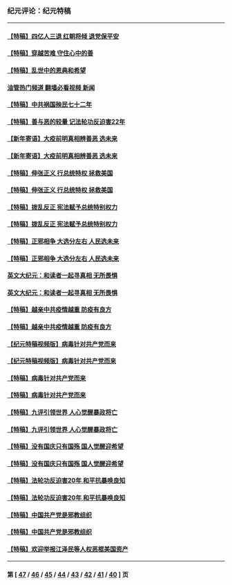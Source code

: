 ### 纪元评论：纪元特稿
---
#### [【特稿】四亿人三退 红朝将倾 退党保平安](../../pages/nsc424/n13794378.md?11200330) 
#### [【特稿】穿越苦难 守住心中的善](../../pages/nsc424/n13784979.md?11200330) 
#### [【特稿】乱世中的恩典和希望](../../pages/nsc424/n13734687.md?11200330) 
#### [油管热门频道 翻墙必看视频 新闻](ok?11200330)
#### [【特稿】中共祸国殃民七十二年](../../pages/nsc424/n13272607.md?11200330) 
#### [【特稿】善与恶的较量 记法轮功反迫害22年](../../pages/nsc424/n13086597.md?11200330) 
#### [【新年寄语】大疫前明真相辨善恶 选未来](../../pages/nsc424/n12660855.md?11200330) 
#### [【新年寄语】大疫前明真相辨善恶 选未来](../../pages/nsc424/n12660855.md?11200330) 
#### [【特稿】伸张正义 行总统特权 拯救美国](../../pages/nsc424/n12616806.md?11200330) 
#### [【特稿】伸张正义 行总统特权 拯救美国](../../pages/nsc424/n12616806.md?11200330) 
#### [【特稿】拨乱反正 宪法赋予总统特别权力](../../pages/nsc424/n12598306.md?11200330) 
#### [【特稿】拨乱反正 宪法赋予总统特别权力](../../pages/nsc424/n12598306.md?11200330) 
#### [【特稿】正邪相争 大选分左右 人民选未来](../../pages/nsc424/n12545208.md?11200330) 
#### [【特稿】正邪相争 大选分左右 人民选未来](../../pages/nsc424/n12545208.md?11200330) 
#### [英文大纪元：和读者一起寻真相 无所畏惧](../../pages/nsc424/n12542027.md?11200330) 
#### [英文大纪元：和读者一起寻真相 无所畏惧](../../pages/nsc424/n12542027.md?11200330) 
#### [【特稿】越亲中共疫情越重 防疫有良方](../../pages/nsc424/n12042989.md?11200330) 
#### [【特稿】越亲中共疫情越重 防疫有良方](../../pages/nsc424/n12042989.md?11200330) 
#### [【纪元特稿视频版】病毒针对共产党而来](../../pages/nsc424/n11977328.md?11200330) 
#### [【纪元特稿视频版】病毒针对共产党而来](../../pages/nsc424/n11977328.md?11200330) 
#### [【特稿】病毒针对共产党而来](../../pages/nsc424/n11928818.md?11200330) 
#### [【特稿】病毒针对共产党而来](../../pages/nsc424/n11928818.md?11200330) 
#### [【特稿】九评引领世界 人心觉醒暴政将亡](../../pages/nsc424/n11660496.md?11200330) 
#### [【特稿】九评引领世界 人心觉醒暴政将亡](../../pages/nsc424/n11660496.md?11200330) 
#### [【特稿】没有国庆只有国殇 国人觉醒迎希望](../../pages/nsc424/n11549354.md?11200330) 
#### [【特稿】没有国庆只有国殇 国人觉醒迎希望](../../pages/nsc424/n11549354.md?11200330) 
#### [【特稿】法轮功反迫害20年 和平抗暴唤良知](../../pages/nsc424/n11389135.md?11200330) 
#### [【特稿】法轮功反迫害20年 和平抗暴唤良知](../../pages/nsc424/n11389135.md?11200330) 
#### [【特稿】中国共产党是邪教组织](../../pages/nsc424/n11355551.md?11200330) 
#### [【特稿】中国共产党是邪教组织](../../pages/nsc424/n11355551.md?11200330) 
#### [【特稿】欢迎举报江泽民等人权恶棍美国资产](../../pages/nsc424/n11303040.md?11200330) 

---
#### 第 [ [47](./47.md?11200330) / [46](./46.md?11200330) / [45](./45.md?11200330) / [44](./44.md?11200330) / [43](./43.md?11200330) / [42](./42.md?11200330) / [41](./41.md?11200330) / [40](./40.md?11200330) ] 页
